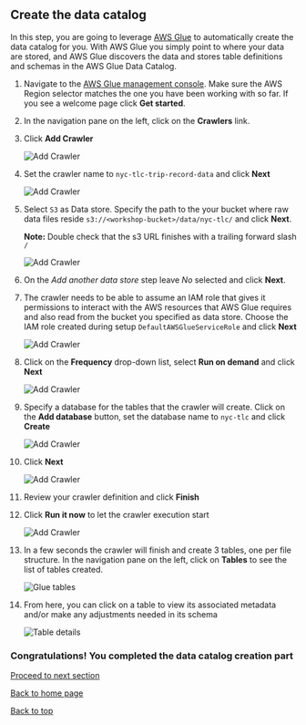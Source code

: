 ## Create the data catalog

In this step, you are going to leverage [AWS Glue](https://aws.amazon.com/glue/) to automatically create the data catalog for you. With AWS Glue you simply point to where your data are stored, and AWS Glue discovers the data and stores table definitions and schemas in the AWS Glue Data Catalog.

1. Navigate to the [AWS Glue management console](https://console.aws.amazon.com/glue/home). Make sure the AWS Region selector matches the one you have been working with so far. If you see a welcome page click **Get started**.

1. In the navigation pane on the left, click on the **Crawlers** link.

1. Click **Add Crawler**

	![Add Crawler](images/03-glue-add-crawler.png)
	
1. Set the crawler name to `nyc-tlc-trip-record-data` and click **Next**

	![Add Crawler](images/03a-glue-add-crawler.png)
	
1. Select `S3` as Data store. Specify the path to the your bucket where raw data files reside `s3://<workshop-bucket>/data/nyc-tlc/` and click **Next**. 

	**Note:** Double check that the s3 URL finishes with a trailing forward slash `/`

	![Add Crawler](images/03b-glue-add-crawler.png)
	
1. On the *Add another data store* step leave *No* selected and click **Next**.

1. The crawler needs to be able to assume an IAM role that gives it permissions to interact with the AWS resources that AWS Glue requires and also read from the bucket you specified as data store. Choose the IAM role created during setup `DefaultAWSGlueServiceRole` and click **Next**

	![Add Crawler](images/03c-glue-add-crawler.png)
			
1. Click on the **Frequency** drop-down list, select **Run on demand** and click **Next**

	![Add Crawler](images/03d-glue-add-crawler.png)
	
1. Specify a database for the tables that the crawler will create. Click on the **Add database** button, set the database name to `nyc-tlc` and click **Create**

	![Add Crawler](images/03e-glue-add-crawler.png)
	
1. Click **Next**

	![Add Crawler](images/03f-glue-add-crawler.png)

1. Review your crawler definition and click **Finish**

1. Click **Run it now** to let the crawler execution start

	![Add Crawler](images/03g-glue-add-crawler.png)

1. In a few seconds the crawler will finish and create 3 tables, one per file structure. In the navigation pane on the left, click on **Tables** to see the list of tables created.

	![Glue tables](images/04-glue-tables.png)

1. From here, you can click on a table to view its associated metadata and/or make any adjustments needed in its schema

	![Table details](images/05-glue-table-details.png)


### Congratulations! You completed the data catalog creation part

[Proceed to next section](03-data-discovery.md)

[Back to home page](README.md)

[Back to top](#create-the-data-catalog)

